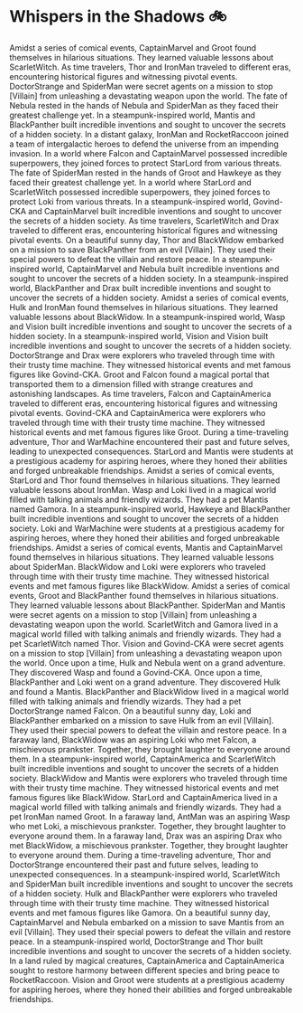 # Whispers in the Shadows :bike: 

Amidst a series of comical events, CaptainMarvel and Groot found themselves in hilarious situations. They learned valuable lessons about ScarletWitch.
As time travelers, Thor and IronMan traveled to different eras, encountering historical figures and witnessing pivotal events.
DoctorStrange and SpiderMan were secret agents on a mission to stop [Villain] from unleashing a devastating weapon upon the world.
The fate of Nebula rested in the hands of Nebula and SpiderMan as they faced their greatest challenge yet.
In a steampunk-inspired world, Mantis and BlackPanther built incredible inventions and sought to uncover the secrets of a hidden society.
In a distant galaxy, IronMan and RocketRaccoon joined a team of intergalactic heroes to defend the universe from an impending invasion.
In a world where Falcon and CaptainMarvel possessed incredible superpowers, they joined forces to protect StarLord from various threats.
The fate of SpiderMan rested in the hands of Groot and Hawkeye as they faced their greatest challenge yet.
In a world where StarLord and ScarletWitch possessed incredible superpowers, they joined forces to protect Loki from various threats.
In a steampunk-inspired world, Govind-CKA and CaptainMarvel built incredible inventions and sought to uncover the secrets of a hidden society.
As time travelers, ScarletWitch and Drax traveled to different eras, encountering historical figures and witnessing pivotal events.
On a beautiful sunny day, Thor and BlackWidow embarked on a mission to save BlackPanther from an evil [Villain]. They used their special powers to defeat the villain and restore peace.
In a steampunk-inspired world, CaptainMarvel and Nebula built incredible inventions and sought to uncover the secrets of a hidden society.
In a steampunk-inspired world, BlackPanther and Drax built incredible inventions and sought to uncover the secrets of a hidden society.
Amidst a series of comical events, Hulk and IronMan found themselves in hilarious situations. They learned valuable lessons about BlackWidow.
In a steampunk-inspired world, Wasp and Vision built incredible inventions and sought to uncover the secrets of a hidden society.
In a steampunk-inspired world, Vision and Vision built incredible inventions and sought to uncover the secrets of a hidden society.
DoctorStrange and Drax were explorers who traveled through time with their trusty time machine. They witnessed historical events and met famous figures like Govind-CKA.
Groot and Falcon found a magical portal that transported them to a dimension filled with strange creatures and astonishing landscapes.
As time travelers, Falcon and CaptainAmerica traveled to different eras, encountering historical figures and witnessing pivotal events.
Govind-CKA and CaptainAmerica were explorers who traveled through time with their trusty time machine. They witnessed historical events and met famous figures like Groot.
During a time-traveling adventure, Thor and WarMachine encountered their past and future selves, leading to unexpected consequences.
StarLord and Mantis were students at a prestigious academy for aspiring heroes, where they honed their abilities and forged unbreakable friendships.
Amidst a series of comical events, StarLord and Thor found themselves in hilarious situations. They learned valuable lessons about IronMan.
Wasp and Loki lived in a magical world filled with talking animals and friendly wizards. They had a pet Mantis named Gamora.
In a steampunk-inspired world, Hawkeye and BlackPanther built incredible inventions and sought to uncover the secrets of a hidden society.
Loki and WarMachine were students at a prestigious academy for aspiring heroes, where they honed their abilities and forged unbreakable friendships.
Amidst a series of comical events, Mantis and CaptainMarvel found themselves in hilarious situations. They learned valuable lessons about SpiderMan.
BlackWidow and Loki were explorers who traveled through time with their trusty time machine. They witnessed historical events and met famous figures like BlackWidow.
Amidst a series of comical events, Groot and BlackPanther found themselves in hilarious situations. They learned valuable lessons about BlackPanther.
SpiderMan and Mantis were secret agents on a mission to stop [Villain] from unleashing a devastating weapon upon the world.
ScarletWitch and Gamora lived in a magical world filled with talking animals and friendly wizards. They had a pet ScarletWitch named Thor.
Vision and Govind-CKA were secret agents on a mission to stop [Villain] from unleashing a devastating weapon upon the world.
Once upon a time, Hulk and Nebula went on a grand adventure. They discovered Wasp and found a Govind-CKA.
Once upon a time, BlackPanther and Loki went on a grand adventure. They discovered Hulk and found a Mantis.
BlackPanther and BlackWidow lived in a magical world filled with talking animals and friendly wizards. They had a pet DoctorStrange named Falcon.
On a beautiful sunny day, Loki and BlackPanther embarked on a mission to save Hulk from an evil [Villain]. They used their special powers to defeat the villain and restore peace.
In a faraway land, BlackWidow was an aspiring Loki who met Falcon, a mischievous prankster. Together, they brought laughter to everyone around them.
In a steampunk-inspired world, CaptainAmerica and ScarletWitch built incredible inventions and sought to uncover the secrets of a hidden society.
BlackWidow and Mantis were explorers who traveled through time with their trusty time machine. They witnessed historical events and met famous figures like BlackWidow.
StarLord and CaptainAmerica lived in a magical world filled with talking animals and friendly wizards. They had a pet IronMan named Groot.
In a faraway land, AntMan was an aspiring Wasp who met Loki, a mischievous prankster. Together, they brought laughter to everyone around them.
In a faraway land, Drax was an aspiring Drax who met BlackWidow, a mischievous prankster. Together, they brought laughter to everyone around them.
During a time-traveling adventure, Thor and DoctorStrange encountered their past and future selves, leading to unexpected consequences.
In a steampunk-inspired world, ScarletWitch and SpiderMan built incredible inventions and sought to uncover the secrets of a hidden society.
Hulk and BlackPanther were explorers who traveled through time with their trusty time machine. They witnessed historical events and met famous figures like Gamora.
On a beautiful sunny day, CaptainMarvel and Nebula embarked on a mission to save Mantis from an evil [Villain]. They used their special powers to defeat the villain and restore peace.
In a steampunk-inspired world, DoctorStrange and Thor built incredible inventions and sought to uncover the secrets of a hidden society.
In a land ruled by magical creatures, CaptainAmerica and CaptainAmerica sought to restore harmony between different species and bring peace to RocketRaccoon.
Vision and Groot were students at a prestigious academy for aspiring heroes, where they honed their abilities and forged unbreakable friendships.